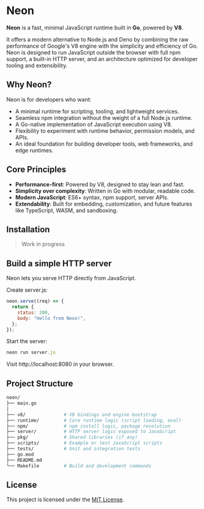# Neon

**Neon** is a fast, minimal JavaScript runtime built in **Go**, powered by **V8**.

It offers a modern alternative to Node.js and Deno by combining the raw performance of Google's V8 engine with the simplicity and efficiency of Go. Neon is designed to run JavaScript outside the browser with full npm support, a built-in HTTP server, and an architecture optimized for developer tooling and extensibility.


## Why Neon?

Neon is for developers who want:

- A minimal runtime for scripting, tooling, and lightweight services.
- Seamless npm integration without the weight of a full Node.js runtime.
- A Go-native implementation of JavaScript execution using V8.
- Flexibility to experiment with runtime behavior, permission models, and APIs.
- An ideal foundation for building developer tools, web frameworks, and edge runtimes.


## Core Principles

- **Performance-first**: Powered by V8, designed to stay lean and fast.
- **Simplicity over complexity**: Written in Go with modular, readable code.
- **Modern JavaScript**: ES6+ syntax, npm support, server APIs.
- **Extendability**: Built for embedding, customization, and future features like TypeScript, WASM, and sandboxing.


## Installation

> Work in progress


## Build a simple HTTP server

Neon lets you serve HTTP directly from JavaScript.

Create server.js:

```js
neon.serve((req) => {
  return {
    status: 200,
    body: "Hello from Neon!",
  };
});
```

Start the server:

```js
neon run server.js
```

Visit http://localhost:8080 in your browser.

## Project Structure

```graphql
neon/             
├── main.go
|           
├── v8/              # V8 bindings and engine bootstrap
├── runtime/         # Core runtime logic (script loading, eval)
├── npm/             # npm install logic, package resolution
├── server/          # HTTP server logic exposed to JavaScript
├── pkg/             # Shared libraries (if any)
├── scripts/         # Example or test JavaScript scripts
├── tests/           # Unit and integration tests
├── go.mod
├── README.md
└── Makefile         # Build and development commands
```

## License

This project is licensed under the [MIT License](./LICENSE).


